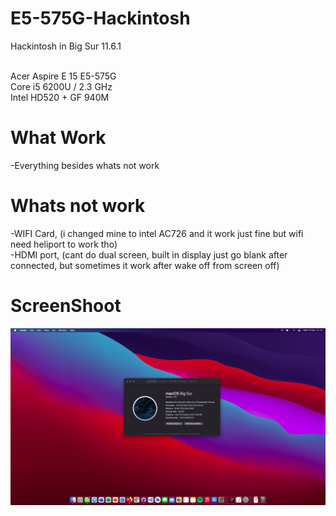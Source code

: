 # E5-575G-Hackintosh

Hackintosh in Big Sur 11.6.1 <br/>
<br/>

 Acer Aspire E 15 E5-575G<br/>
 Core i5 6200U / 2.3 GHz <br/>
 Intel HD520 + GF 940M <br/>

# What Work
 -Everything besides whats not work

# Whats not work
 -WIFI Card, (i changed mine to intel AC726 and it work just fine but wifi need heliport to work tho)<br/>
 -HDMI port, (cant do dual screen, built in display just go blank after connected, but sometimes it work after wake off from screen off)

# ScreenShoot
![alt textt](https://github.com/niobesad/E5-575G-Hackintosh/blob/main/Screen%20Shot%202021-12-15%20at%2021.14.09.png?raw=true)